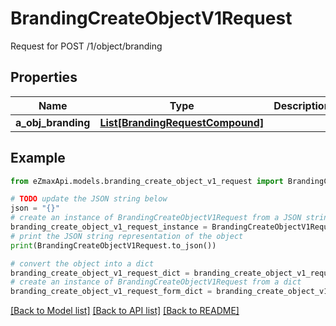 # BrandingCreateObjectV1Request

Request for POST /1/object/branding

## Properties

Name | Type | Description | Notes
------------ | ------------- | ------------- | -------------
**a_obj_branding** | [**List[BrandingRequestCompound]**](BrandingRequestCompound.md) |  | 

## Example

```python
from eZmaxApi.models.branding_create_object_v1_request import BrandingCreateObjectV1Request

# TODO update the JSON string below
json = "{}"
# create an instance of BrandingCreateObjectV1Request from a JSON string
branding_create_object_v1_request_instance = BrandingCreateObjectV1Request.from_json(json)
# print the JSON string representation of the object
print(BrandingCreateObjectV1Request.to_json())

# convert the object into a dict
branding_create_object_v1_request_dict = branding_create_object_v1_request_instance.to_dict()
# create an instance of BrandingCreateObjectV1Request from a dict
branding_create_object_v1_request_form_dict = branding_create_object_v1_request.from_dict(branding_create_object_v1_request_dict)
```
[[Back to Model list]](../README.md#documentation-for-models) [[Back to API list]](../README.md#documentation-for-api-endpoints) [[Back to README]](../README.md)


